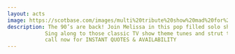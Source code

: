 ```yaml
---
layout: acts
image: https://scotbase.com/images/multi%20tribute%20show%20mad%20for%20the%20nineties.jpg?crc=4069037703
description: The 90’s are back! Join Melissa in this pop filled solo show dedicated to the biggest hits of the 90’s. From the Spice Girls to Take That and Britney to Oasis there is something for everyone. <hr>
            Sing along to those classic TV show theme tunes and strut those cheesy dance moves. This quick change show will take you back through all those iconic looks. So, say you’ll be there, and let Melissa entertain you with “Mad for the 90’s”. <hr>
            call now for INSTANT QUOTES & AVAILABILITY
---
```


